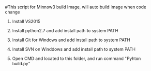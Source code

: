 #This script for Minnow3 build Image, will auto build Image when code change

1. Install VS2015

2. Install python2.7 and add install path to system PATH

3. Install Git for Windows and add install path to system PATH

4. Install SVN on Winddows and add install path to system PATH

4. Open CMD and located to this folder, and run command "Pyhton build.py"